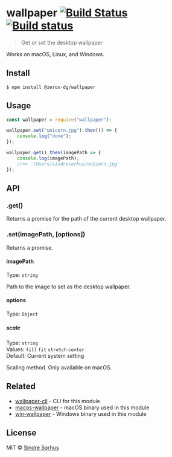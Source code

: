 # wallpaper [![Build Status](https://travis-ci.org/sindresorhus/wallpaper.svg?branch=master)](https://travis-ci.org/sindresorhus/wallpaper) [![Build status](https://ci.appveyor.com/api/projects/status/xhwaihmhhplh5d05/branch/master?svg=true)](https://ci.appveyor.com/project/sindresorhus/wallpaper/branch/master)

> Get or set the desktop wallpaper

Works on macOS, Linux, and Windows.

## Install

```
$ npm install @zerox-dg/wallpaper
```

## Usage

```js
const wallpaper = require("wallpaper");

wallpaper.set("unicorn.jpg").then(() => {
	console.log("done");
});

wallpaper.get().then(imagePath => {
	console.log(imagePath);
	//=> '/Users/sindresorhus/unicorn.jpg'
});
```

## API

### .get()

Returns a promise for the path of the current desktop wallpaper.

### .set(imagePath, [options])

Returns a promise.

#### imagePath

Type: `string`

Path to the image to set as the desktop wallpaper.

#### options

Type: `Object`

##### scale

Type: `string`<br>
Values: `fill` `fit` `stretch` `center`<br>
Default: Current system setting

Scaling method. Only available on macOS.

## Related

- [wallpaper-cli](https://github.com/sindresorhus/wallpaper-cli) - CLI for this module
- [macos-wallpaper](https://github.com/sindresorhus/macos-wallpaper) - macOS binary used in this module
- [win-wallpaper](https://github.com/sindresorhus/win-wallpaper) - Windows binary used in this module

## License

MIT © [Sindre Sorhus](https://sindresorhus.com)
